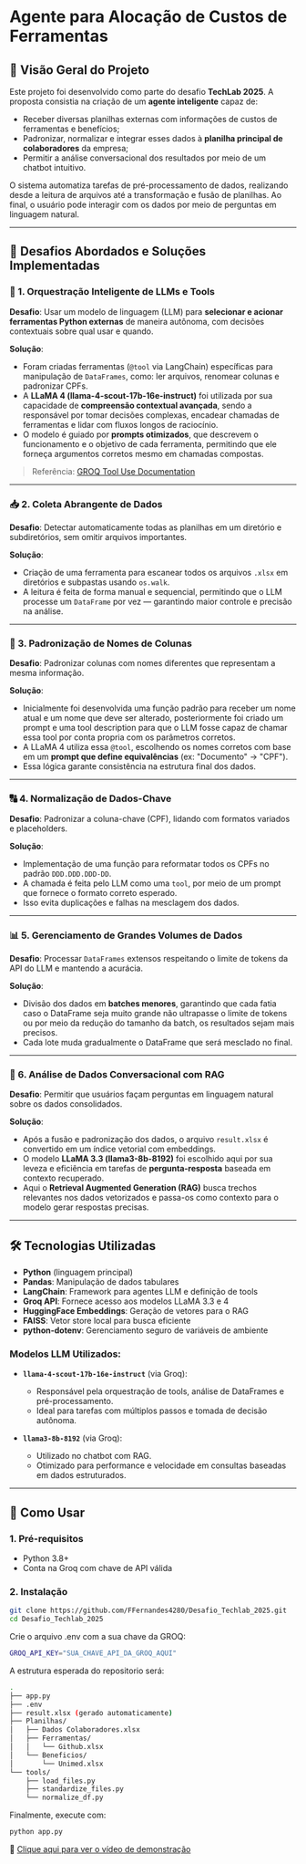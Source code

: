 # Agente para Alocação de Custos de Ferramentas

## 📌 Visão Geral do Projeto

Este projeto foi desenvolvido como parte do desafio **TechLab 2025**. A proposta consistia na criação de um **agente inteligente** capaz de:

- Receber diversas planilhas externas com informações de custos de ferramentas e benefícios;
- Padronizar, normalizar e integrar esses dados à **planilha principal de colaboradores** da empresa;
- Permitir a análise conversacional dos resultados por meio de um chatbot intuitivo.

O sistema automatiza tarefas de pré-processamento de dados, realizando desde a leitura de arquivos até a transformação e fusão de planilhas. Ao final, o usuário pode interagir com os dados por meio de perguntas em linguagem natural.

---

## 🎯 Desafios Abordados e Soluções Implementadas

### 🔧 1. Orquestração Inteligente de LLMs e Tools

**Desafio**: Usar um modelo de linguagem (LLM) para **selecionar e acionar ferramentas Python externas** de maneira autônoma, com decisões contextuais sobre qual usar e quando.

**Solução**:

- Foram criadas ferramentas (`@tool` via LangChain) específicas para manipulação de `DataFrames`, como: ler arquivos, renomear colunas e padronizar CPFs.
- A **LLaMA 4 (llama-4-scout-17b-16e-instruct)** foi utilizada por sua capacidade de **compreensão contextual avançada**, sendo a responsável por tomar decisões complexas, encadear chamadas de ferramentas e lidar com fluxos longos de raciocínio.
- O modelo é guiado por **prompts otimizados**, que descrevem o funcionamento e o objetivo de cada ferramenta, permitindo que ele forneça argumentos corretos mesmo em chamadas compostas.

> Referência: [GROQ Tool Use Documentation](https://console.groq.com/docs/tool-use)

---

### 📥 2. Coleta Abrangente de Dados

**Desafio**: Detectar automaticamente todas as planilhas em um diretório e subdiretórios, sem omitir arquivos importantes.

**Solução**:

- Criação de uma ferramenta para escanear todos os arquivos `.xlsx` em diretórios e subpastas usando `os.walk`.
- A leitura é feita de forma manual e sequencial, permitindo que o LLM processe um `DataFrame` por vez — garantindo maior controle e precisão na análise.

---

### 📑 3. Padronização de Nomes de Colunas

**Desafio**: Padronizar colunas com nomes diferentes que representam a mesma informação.

**Solução**:

- Inicialmente foi desenvolvida uma função padrão para receber um nome atual e um nome que deve ser alterado, posteriormente foi criado um prompt e uma tool description para que o LLM fosse capaz de chamar essa tool por conta propria com os parâmetros corretos.
- A LLaMA 4 utiliza essa `@tool`, escolhendo os nomes corretos com base em um **prompt que define equivalências** (ex: "Documento" → "CPF").
- Essa lógica garante consistência na estrutura final dos dados.

---

### 🔠 4. Normalização de Dados-Chave

**Desafio**: Padronizar a coluna-chave (CPF), lidando com formatos variados e placeholders.

**Solução**:

- Implementação de uma função para reformatar todos os CPFs no padrão `DDD.DDD.DDD-DD`.
- A chamada é feita pelo LLM como uma `tool`, por meio de um prompt que fornece o formato correto esperado.
- Isso evita duplicações e falhas na mesclagem dos dados.

---

### 📊 5. Gerenciamento de Grandes Volumes de Dados

**Desafio**: Processar `DataFrames` extensos respeitando o limite de tokens da API do LLM e mantendo a acurácia.

**Solução**:

- Divisão dos dados em **batches menores**, garantindo que cada fatia caso o DataFrame seja muito grande não ultrapasse o limite de tokens ou por meio da redução do tamanho da batch,
  os resultados sejam mais precisos.
- Cada lote muda gradualmente o DataFrame que será mesclado no final.

---

### 💬 6. Análise de Dados Conversacional com RAG

**Desafio**: Permitir que usuários façam perguntas em linguagem natural sobre os dados consolidados.

**Solução**:

- Após a fusão e padronização dos dados, o arquivo `result.xlsx` é convertido em um índice vetorial com embeddings.
- O modelo **LLaMA 3.3 (llama3-8b-8192)** foi escolhido aqui por sua leveza e eficiência em tarefas de **pergunta-resposta** baseada em contexto recuperado.
- Aqui o **Retrieval Augmented Generation (RAG)** busca trechos relevantes nos dados vetorizados e passa-os como contexto para o modelo gerar respostas precisas.

---

## 🛠️ Tecnologias Utilizadas

- **Python** (linguagem principal)
- **Pandas**: Manipulação de dados tabulares
- **LangChain**: Framework para agentes LLM e definição de tools
- **Groq API**: Fornece acesso aos modelos LLaMA 3.3 e 4
- **HuggingFace Embeddings**: Geração de vetores para o RAG
- **FAISS**: Vetor store local para busca eficiente
- **python-dotenv**: Gerenciamento seguro de variáveis de ambiente

### Modelos LLM Utilizados:

- **`llama-4-scout-17b-16e-instruct`** (via Groq):
  - Responsável pela orquestração de tools, análise de DataFrames e pré-processamento.
  - Ideal para tarefas com múltiplos passos e tomada de decisão autônoma.

- **`llama3-8b-8192`** (via Groq):
  - Utilizado no chatbot com RAG.
  - Otimizado para performance e velocidade em consultas baseadas em dados estruturados.

---

## 🚀 Como Usar

### 1. Pré-requisitos

- Python 3.8+
- Conta na Groq com chave de API válida

### 2. Instalação

```bash
git clone https://github.com/FFernandes4280/Desafio_Techlab_2025.git
cd Desafio_Techlab_2025
```
Crie o arquivo .env com a sua chave da GROQ:
```bash
GROQ_API_KEY="SUA_CHAVE_API_DA_GROQ_AQUI"
```
A estrutura esperada do repositorio será:
``` bash
.
├── app.py
├── .env
├── result.xlsx (gerado automaticamente)
├── Planilhas/
│   ├── Dados Colaboradores.xlsx
│   ├── Ferramentas/
│   │   └── Github.xlsx
│   └── Beneficios/
│       └── Unimed.xlsx
└── tools/
    ├── load_files.py
    ├── standardize_files.py
    └── normalize_df.py
```
Finalmente, execute com:
``` bash
python app.py
```

🎥 [Clique aqui para ver o vídeo de demonstração](ExemploDeUso.mp4)

